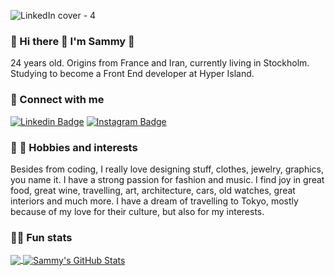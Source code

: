 ![LinkedIn cover - 4](https://user-images.githubusercontent.com/90833588/150368213-8639bea9-c2f9-4be6-9998-4de8e4e6c74f.jpg)


### :cherry_blossom: Hi there :wave: I'm Sammy :cherry_blossom:
24 years old. Origins from France and Iran, currently living in Stockholm. Studying to become a Front End developer at Hyper Island.

### :love_letter: Connect with me
[![Linkedin Badge](https://img.shields.io/badge/-LinkedIn-blue?style=rounded-square&logo=Linkedin&logoColor=white&link=https://www.linkedin.com/in/sammydjohari/)](https://www.linkedin.com/in/sammydjohari/)
[![Instagram Badge](https://img.shields.io/badge/-Instagram-405DE6?style=rounded-square&logo=instagram&logoColor=white&link=https://www.instagram.com/sammydjohari/)](https://www.instagram.com/sammydjohari/)

### :motor_scooter: :ramen: Hobbies and interests
Besides from coding, I really love designing stuff, clothes, jewelry, graphics, you name it. I have a strong passion for fashion and music. I find joy in great food, great wine, travelling, art, architecture, cars, old watches, great interiors and much more. I have a dream of travelling to Tokyo, mostly because of my love for their culture, but also for my interests. 

### :man_technologist: Fun stats
<a href="https://github.com/sammydjohari/sammydjohari">
  <img align="center" src="https://github-readme-stats.vercel.app/api/top-langs/?username=sammydjohari&title_color=ffffff&text_color=c9cacc&icon_color=2bbc8a&bg_color=1d1f21&langs_count=4" />
</a>
<a href="https://github.com/sammydjohari/sammydjohari">
  <img align="center" src="https://github-readme-stats.vercel.app/api?username=sammydjohari&show_icons=true&line_height=27&count_private=true&title_color=ffffff&text_color=c9cacc&icon_color=2bbc8a&bg_color=1d1f21" alt="Sammy's GitHub Stats" />
</a>
<!--
**sammydjohari/sammydjohari** is a ✨ _special_ ✨ repository because its `README.md` (this file) appears on your GitHub profile.

Here are some ideas to get you started:

- 🔭 I’m currently working on ...
- 🌱 I’m currently learning ...
- 👯 I’m looking to collaborate on ...
- 🤔 I’m looking for help with ...
- 💬 Ask me about ...
- 📫 How to reach me: ...
- 😄 Pronouns: ...
- ⚡ Fun fact: ...
-->
